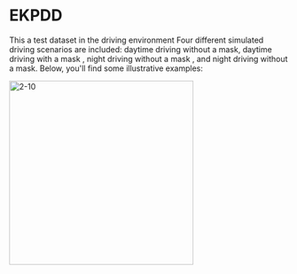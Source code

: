 # EKPDD
This a test dataset in the driving environment
Four different simulated driving scenarios are included: daytime driving without a mask, daytime driving with a mask , night driving without a mask , and night driving without a mask. Below, you'll find some illustrative examples:


<img width="332" alt="2-10" src="https://github.com/lyc2121/EKPDD/assets/38482567/f8dc492c-fb04-422f-b698-2ecebf2cfbab">
